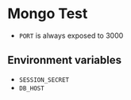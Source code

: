 # Mongo Test

 * `PORT` is always exposed to 3000

## Environment variables

 * `SESSION_SECRET`
 * `DB_HOST`